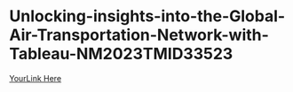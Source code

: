 # Unlocking-insights-into-the-Global-Air-Transportation-Network-with-Tableau-NM2023TMID33523
[YourLink Here](https://public.tableau.com/app/profile/sri.pravin/viz/GlobalAirTransportationNetwork_16964310904280/Story1)
